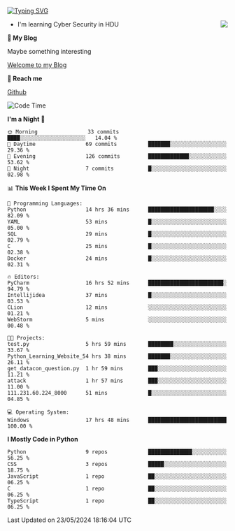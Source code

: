 [![Typing SVG](https://readme-typing-svg.herokuapp.com?font=Fira+Code&pause=1000&random=false&width=450&height=60&lines=Hello+%F0%9F%91%8B%F0%9F%8F%BB;I'm+JBNRZ)](https://git.io/typing-svg)

<a href="#">
  <img align="right" src="https://github-readme-stats.vercel.app/api?username=JBNRZ&show_icons=true&bg_color=15,f2f7fd,E0EAFC" />
</a>

- I'm learning Cyber Security in HDU

 **🌱 My Blog**

Maybe something interesting

[Welcome to my Blog](https://jbnrz.com.cn/)

 **💬 Reach me** 

[Github](https://github.com/JBNRZ)


<!--START_SECTION:waka-->
![Code Time](http://img.shields.io/badge/Code%20Time-496%20hrs%2053%20mins-blue)

**I'm a Night 🦉** 

```text
🌞 Morning                33 commits          ████░░░░░░░░░░░░░░░░░░░░░   14.04 % 
🌆 Daytime                69 commits          ███████░░░░░░░░░░░░░░░░░░   29.36 % 
🌃 Evening                126 commits         █████████████░░░░░░░░░░░░   53.62 % 
🌙 Night                  7 commits           █░░░░░░░░░░░░░░░░░░░░░░░░   02.98 % 
```


📊 **This Week I Spent My Time On** 

```text
💬 Programming Languages: 
Python                   14 hrs 36 mins      █████████████████████░░░░   82.09 % 
YAML                     53 mins             █░░░░░░░░░░░░░░░░░░░░░░░░   05.00 % 
SQL                      29 mins             █░░░░░░░░░░░░░░░░░░░░░░░░   02.79 % 
C                        25 mins             █░░░░░░░░░░░░░░░░░░░░░░░░   02.38 % 
Docker                   24 mins             █░░░░░░░░░░░░░░░░░░░░░░░░   02.31 % 

🔥 Editors: 
PyCharm                  16 hrs 52 mins      ████████████████████████░   94.79 % 
Intellijidea             37 mins             █░░░░░░░░░░░░░░░░░░░░░░░░   03.53 % 
CLion                    12 mins             ░░░░░░░░░░░░░░░░░░░░░░░░░   01.21 % 
WebStorm                 5 mins              ░░░░░░░░░░░░░░░░░░░░░░░░░   00.48 % 

🐱‍💻 Projects: 
test.py                  5 hrs 59 mins       ████████░░░░░░░░░░░░░░░░░   33.67 % 
Python_Learning_Website_54 hrs 38 mins       ███████░░░░░░░░░░░░░░░░░░   26.11 % 
get_datacon_question.py  1 hr 59 mins        ███░░░░░░░░░░░░░░░░░░░░░░   11.21 % 
attack                   1 hr 57 mins        ███░░░░░░░░░░░░░░░░░░░░░░   11.00 % 
111.231.60.224_8000      51 mins             █░░░░░░░░░░░░░░░░░░░░░░░░   04.85 % 

💻 Operating System: 
Windows                  17 hrs 48 mins      █████████████████████████   100.00 % 
```

**I Mostly Code in Python** 

```text
Python                   9 repos             ██████████████░░░░░░░░░░░   56.25 % 
CSS                      3 repos             █████░░░░░░░░░░░░░░░░░░░░   18.75 % 
JavaScript               1 repo              ██░░░░░░░░░░░░░░░░░░░░░░░   06.25 % 
C                        1 repo              ██░░░░░░░░░░░░░░░░░░░░░░░   06.25 % 
TypeScript               1 repo              ██░░░░░░░░░░░░░░░░░░░░░░░   06.25 % 
```




 Last Updated on 23/05/2024 18:16:04 UTC
<!--END_SECTION:waka-->
